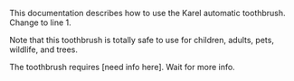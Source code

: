 This documentation describes how to use the Karel automatic toothbrush. Change to line 1.

Note that this toothbrush is totally safe to use for children, adults, pets, wildlife, and trees.

The toothbrush requires [need info here]. Wait for more info.